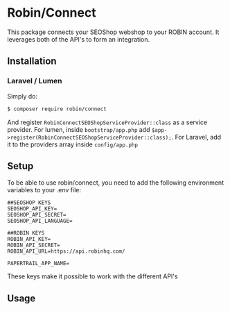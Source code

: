 # Robin/Connect

This package connects your SEOShop webshop to your ROBIN account. It leverages both of the API's to form an 
integration.

## Installation

### Laravel / Lumen
Simply do:
```BASH
$ composer require robin/connect
```

And register `RobinConnectSEOShopServiceProvider::class` as a service provider. For lumen, inside `bootstrap/app.php`
add `$app->register(RobinConnectSEOShopServiceProvider::class);`. For Laravel, add it to the providers array inside 
`config/app.php`
 
## Setup
To be able to use robin/connect, you need to add the following environment variables to your .env file:

```text
##SEOSHOP KEYS
SEOSHOP_API_KEY=
SEOSHOP_API_SECRET=
SEOSHOP_API_LANGUAGE=

##ROBIN KEYS
ROBIN_API_KEY=
ROBIN_API_SECRET=
ROBIN_API_URL=https://api.robinhq.com/

PAPERTRAIL_APP_NAME=
```

These keys make it possible to work with the different API's

## Usage
